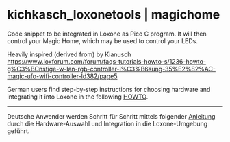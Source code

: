 # kichkasch_loxonetools | magichome
Code snippet to be integrated in Loxone as Pico C program. It will then control your Magic Home, which may be used to control your LEDs.

Heavily inspired (derived from) by Kianusch
https://www.loxforum.com/forum/faqs-tutorials-howto-s/1236-howto-g%C3%BCnstige-w-lan-rgb-controller-l%C3%B6sung-35%E2%82%AC-magic-ufo-wifi-controller-ld382/page5


German users find step-by-step instructions for choosing hardware and integrating it into Loxone in the following [HOWTO](https://github.com/kichkasch/kichkasch_loxonetools/blob/master/magichome/HOWTO.de.md).

---

Deutsche Anwender werden Schritt für Schritt mittels folgender [Anleitung](https://github.com/kichkasch/kichkasch_loxonetools/blob/master/magichome/HOWTO.de.md) durch die Hardware-Auswahl und Integration in die Loxone-Umgebung geführt.
